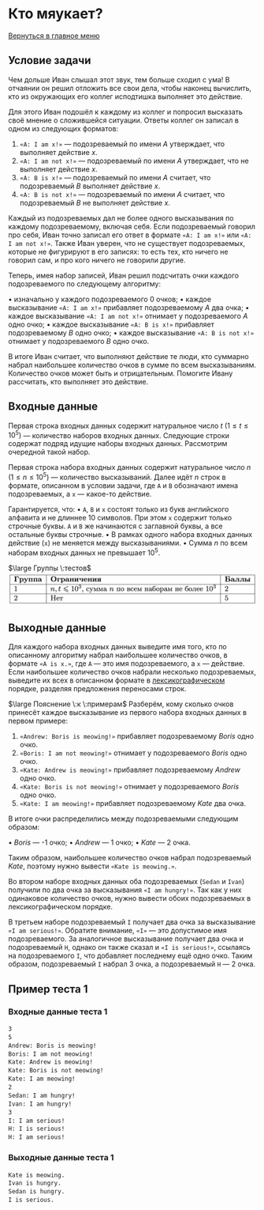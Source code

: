 # Кто мяукает?

[Вернуться в главное меню](../../../)

## Условие задачи

Чем дольше Иван слышал этот звук, тем больше сходил с ума! В отчаянии он решил отложить все свои дела, чтобы наконец вычислить, кто из окружающих его коллег исподтишка выполняет это действие.

Для этого Иван подошёл к каждому из коллег и попросил высказать своё мнение о сложившейся ситуации. Ответы коллег он записал в одном из следующих форматов:

1. $\texttt{«A: I am x!»}$ — подозреваемый по имени $\textit{A}$ утверждает, что выполняет действие $\textit{x}$.
2. $\texttt{«A: I am not x!»}$ — подозреваемый по имени $\textit{A}$ утверждает, что не выполняет действие $\textit{x}$.
3. $\texttt{«A: B is x!»}$ — подозреваемый по имени $\textit{A}$ считает, что подозреваемый $\textit{B}$ выполняет действие $\textit{x}$.
4. $\texttt{«A: B is not x!»}$ — подозреваемый по имени $\textit{A}$ считает, что подозреваемый $\textit{B}$ не выполняет действие $\textit{x}$.

Каждый из подозреваемых дал не более одного высказывания по каждому подозреваемому, включая себя. Если подозреваемый говорил про себя, Иван точно записал его ответ в формате $\texttt{«A: I am x!»}$ или $\texttt{«A: I am not x!»}$. Также Иван уверен, что не существует подозреваемых, которые не фигурируют в его записях: то есть тех, кто ничего не говорил сам, и про кого ничего не говорили другие.

Теперь, имея набор записей, Иван решил подсчитать очки каждого подозреваемого по следующему алгоритму:

• изначально у каждого подозреваемого $0$ очков;
• каждое высказывание $\texttt{«A: I am x!»}$ прибавляет подозреваемому $\textit{A}$ два очка;
• каждое высказывание $\texttt{«A: I am not x!»}$ отнимает у подозреваемого $\textit{A}$ одно очко;
• каждое высказывание $\texttt{«A: B is x!»}$ прибавляет подозреваемому $\textit{B}$ одно очко;
• каждое высказывание $\texttt{«A: B is not x!»}$ отнимает у подозреваемого $\textit{B}$ одно очко.

В итоге Иван считает, что выполняют действие те люди, кто суммарно набрал наибольшее количество очков в сумме по всем высказываниям. Количество очков может быть и отрицательным. Помогите Ивану рассчитать, кто выполняет это действие.

## Входные данные

Первая строка входных данных содержит натуральное число $t$ $(1 \leq t \leq 10^5)$ — количество наборов входных данных. Следующие строки содержат подряд идущие наборы входных данных. Рассмотрим очередной такой набор.

Первая строка набора входных данных содержит натуральное число $n$ $(1 \leq n \leq 10^5)$ — количество высказываний. Далее идёт $n$ строк в формате, описанном в условии задачи, где $\texttt{A}$ и $\texttt{B}$ обозначают имена подозреваемых, а $\texttt{x}$ — какое-то действие.

Гарантируется, что:
• $\texttt{A}$, $\texttt{B}$ и $\texttt{x}$ состоят только из букв английского алфавита и не длиннее $10$ символов. При этом $\texttt{x}$ содержит только строчные буквы. $\texttt{A}$ и $\texttt{B}$ же начинаются с заглавной буквы, а все остальные буквы строчные.
• В рамках одного набора входных данных действие ($\texttt{x}$) не меняется между высказываниями.
• Сумма $n$ по всем наборам входных данных не превышает $10^5$.

$\large Группы \:тестов$
![image](./image.png)

## Выходные данные

Для каждого набора входных данных выведите имя того, кто по описанному алгоритму набрал наибольшее количество очков, в формате $\texttt{«A is x.»}$, где $\texttt{A}$ — это имя подозреваемого, а $\texttt{x}$ — действие. Если наибольшее количество очков набрали несколько подозреваемых, выведите их всех в описанном формате в [лексикографическом](https://s.ozon.ru/3lWX1wo) порядке, разделяя предложения переносами строк.

$\large Пояснение \:к \:примерам$
Разберём, кому сколько очков принесёт каждое высказывание из первого набора входных данных в первом примере:

1. $\texttt{«Andrew: Boris is meowing!»}$ прибавляет подозреваемому $\textit{Boris}$ одно очко.
2. $\texttt{«Boris: I am not meowing!»}$ отнимает у подозреваемого $\textit{Boris}$ одно очко.
3. $\texttt{«Kate: Andrew is meowing!»}$ прибавляет подозреваемому $\textit{Andrew}$ одно очко.
4. $\texttt{«Kate: Boris is not meowing!»}$ отнимает у подозреваемого $\textit{Boris}$ одно очко.
5. $\texttt{«Kate: I am meowing!»}$ прибавляет подозреваемому $\textit{Kate}$ два очка.

В итоге очки распределились между подозреваемыми следующим образом:

• $\textit{Boris}$ — -1 очко;
• $\textit{Andrew}$ — 1 очко;
• $\textit{Kate}$ — 2 очка.

Таким образом, наибольшее количество очков набрал подозреваемый $\textit{Kate}$, поэтому нужно вывести $\texttt{«Kate is meowing.»}$.

Во втором наборе входных данных оба подозреваемых ($\texttt{Sedan}$ и $\texttt{Ivan}$) получили по два очка за высказывания $\texttt{«I am hungry!»}$. Так как у них одинаковое количество очков, нужно вывести обоих подозреваемых в лексикографическом порядке.

В третьем наборе подозреваемый $\texttt{I}$ получает два очка за высказывание $\texttt{«I am serious!»}$. Обратите внимание, $\texttt{«I»}$ — это допустимое имя подозреваемого. За аналогичное высказывание получает два очка и подозреваемый $\texttt{H}$, однако он также сказал и $\texttt{«I is serious!»}$, ссылаясь на подозреваемого $\texttt{I}$, что добавляет последнему ещё одно очко. Таким образом, подозреваемый $\texttt{I}$ набрал $3$ очка, а подозреваемый $\texttt{H}$ — $2$ очка.

## Пример теста 1

### Входные данные теста 1

```bash
3
5
Andrew: Boris is meowing!
Boris: I am not meowing!
Kate: Andrew is meowing!
Kate: Boris is not meowing!
Kate: I am meowing!
2
Sedan: I am hungry!
Ivan: I am hungry!
3
I: I am serious!
H: I is serious!
H: I am serious!
```

### Выходные данные теста 1

```bash
Kate is meowing.
Ivan is hungry.
Sedan is hungry.
I is serious.
```
